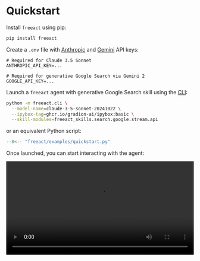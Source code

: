 # Quickstart

Install `freeact` using pip:

```bash
pip install freeact
```

Create a `.env` file with [Anthropic](https://console.anthropic.com/settings/keys) and [Gemini](https://aistudio.google.com/app/apikey) API keys:

```env title=".env"
# Required for Claude 3.5 Sonnet
ANTHROPIC_API_KEY=...

# Required for generative Google Search via Gemini 2
GOOGLE_API_KEY=...
```

Launch a `freeact` agent with generative Google Search skill using the [CLI](cli.md):

```bash
python -m freeact.cli \
  --model-name=claude-3-5-sonnet-20241022 \
  --ipybox-tag=ghcr.io/gradion-ai/ipybox:basic \
  --skill-modules=freeact_skills.search.google.stream.api
```

or an equivalent Python script:

```python title="freeact/examples/quickstart.py"
--8<-- "freeact/examples/quickstart.py"
```

Once launched, you can start interacting with the agent:

<video width="100%" controls>
  <source src="https://github.com/user-attachments/assets/83cec179-54dc-456c-b647-ea98ec99600b" type="video/mp4">
  Your browser does not support the video tag.
</video>
